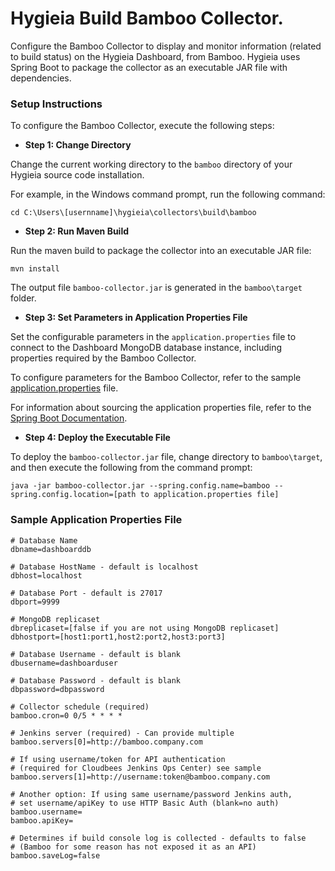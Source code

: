 <!---
    Licensed to the Apache Software Foundation (ASF) under one or more
    contributor license agreements.  See the NOTICE file distributed with
    this work for additional information regarding copyright ownership.
    The ASF licenses this file to You under the Apache License, Version 2.0
    (the "License"); you may not use this file except in compliance with
    the License.  You may obtain a copy of the License at
    
        http://www.apache.org/licenses/LICENSE-2.0
    
    Unless required by applicable law or agreed to in writing, software
    distributed under the License is distributed on an "AS IS" BASIS,
    WITHOUT WARRANTIES OR CONDITIONS OF ANY KIND, either express or implied.
    See the License for the specific language governing permissions and
    limitations under the License.
-->
Hygieia Build Bamboo Collector.
===============================

Configure the Bamboo Collector to display and monitor information (related to build status) on the Hygieia Dashboard, from Bamboo. Hygieia uses Spring Boot to package the collector as an executable JAR file with dependencies.

### Setup Instructions

To configure the Bamboo Collector, execute the following steps:

*   **Step 1: Change Directory**

Change the current working directory to the `bamboo` directory of your Hygieia source code installation.

For example, in the Windows command prompt, run the following command:

```
cd C:\Users\[usernname]\hygieia\collectors\build\bamboo
```

*   **Step 2: Run Maven Build**

Run the maven build to package the collector into an executable JAR file:

``` 
mvn install
```

The output file `bamboo-collector.jar` is generated in the `bamboo\target` folder.

*   **Step 3: Set Parameters in Application Properties File**

Set the configurable parameters in the `application.properties` file to connect to the Dashboard MongoDB database instance, including properties required by the Bamboo Collector.

To configure parameters for the Bamboo Collector, refer to the sample [application.properties](#sample-application-properties-file) file.

For information about sourcing the application properties file, refer to the [Spring Boot Documentation](http://docs.spring.io/spring-boot/docs/current-SNAPSHOT/reference/htmlsingle/#boot-features-external-config-application-property-files).

*   **Step 4: Deploy the Executable File**

To deploy the `bamboo-collector.jar` file, change directory to `bamboo\target`, and then execute the following from the command prompt:

```
java -jar bamboo-collector.jar --spring.config.name=bamboo --spring.config.location=[path to application.properties file]
```

### Sample Application Properties File

```properties
# Database Name
dbname=dashboarddb

# Database HostName - default is localhost
dbhost=localhost

# Database Port - default is 27017
dbport=9999

# MongoDB replicaset
dbreplicaset=[false if you are not using MongoDB replicaset]
dbhostport=[host1:port1,host2:port2,host3:port3]

# Database Username - default is blank
dbusername=dashboarduser

# Database Password - default is blank
dbpassword=dbpassword

# Collector schedule (required)
bamboo.cron=0 0/5 * * * *

# Jenkins server (required) - Can provide multiple
bamboo.servers[0]=http://bamboo.company.com

# If using username/token for API authentication
# (required for Cloudbees Jenkins Ops Center) see sample
bamboo.servers[1]=http://username:token@bamboo.company.com

# Another option: If using same username/password Jenkins auth,
# set username/apiKey to use HTTP Basic Auth (blank=no auth)
bamboo.username=
bamboo.apiKey=

# Determines if build console log is collected - defaults to false
# (Bamboo for some reason has not exposed it as an API)
bamboo.saveLog=false
```